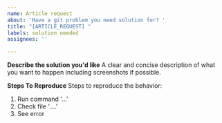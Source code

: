 ```yaml
---
name: Article request
about: 'Have a git problem you need solution for? '
title: "[ARTICLE_REQUEST] "
labels: solution needed
assignees: ''

---
```


**Describe the solution you'd like**
A clear and concise description of what you want to happen including screenshots if possible.


**Steps To Reproduce**
Steps to reproduce the behavior:
1. Run command '...'
2. Check file '....'
3. See error
